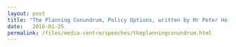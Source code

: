 ```yaml
---
layout: post
title: "The Planning Conundrum, Policy Options, written by Mr Peter Ho, 25 Jan 2016"
date:   2016-01-25
permalink: /files/media-centre/speeches/theplanningconundrum.html
---
```

